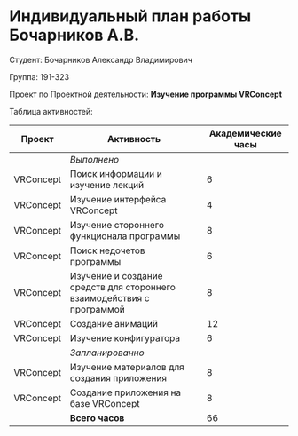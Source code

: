 #  **Индивидуальный план работы Бочарников А.В.**

Студент: Бочарников Александр Владимирович

Группа: 191-323

Проект по Проектной деятельности: **Изучение программы VRConcept**

Таблица активностей:

| Проект       | Активность                                                                            | Академические часы |
|--------------|---------------------------------------------------------------------------------------|----|
|              | *Выполнено*                                                                           |    |
| VRConcept    | Поиск информации и изучение лекций                                                    | 6  |
| VRConcept    | Изучение интерфейса VRConcept                                                         | 4  |
| VRConcept    | Изучение стороннего функционала программы                                             | 8  |
| VRConcept    | Поиск недочетов программы                                                             | 6  |
| VRConcept    | Изучение и создание средств для стороннего взаимодействия с программой                | 8  |
| VRConcept    | Создание анимаций                                                                     | 12 |
| VRConcept    | Изучение конфигуратора                                                                | 6  |
|              | *Запланированно*                                                                      |    |
| VRConcept    | Изучение материалов для создания приложения                                           | 8  |
| VRConcept    | Создание приложения на базе VRConcept                                                 | 8  |
|              | **Всего часов**                                                                       | 66 |
